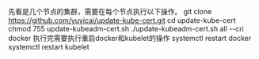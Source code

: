 先看是几个节点的集群，需要在每个节点执行以下操作。
git clone https://github.com/yuyicai/update-kube-cert.git
cd update-kube-cert
chmod 755 update-kubeadm-cert.sh
./update-kubeadm-cert.sh all --cri docker
执行完需要执行重启docker和kubelet的操作
systemctl restart docker
systemctl restart kubelet